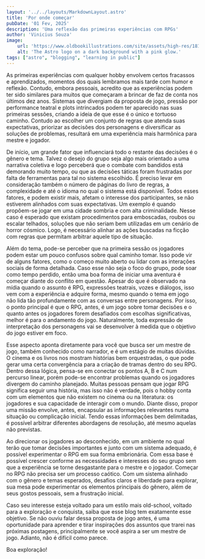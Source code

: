 ```yaml
---
layout: '../../layouts/MarkdownLayout.astro'
title: 'Por onde começar'
pubDate: '01 Fev, 2025'
description: 'Uma reflexão das primeiras experiências com RPGs'
author: 'Vinicius Souza'
image:
    url: 'https://www.oldbookillustrations.com/site/assets/high-res/1814/midsummer-eve-768.jpg'
    alt: 'The Astro logo on a dark background with a pink glow.'
tags: ["astro", "blogging", "learning in public"]
---
```

As primeiras experiências com qualquer hobby envolvem certos fracassos e aprendizados, momentos dos quais lembramos mais tarde com humor e reflexão. Contudo, embora pessoais, acredito que as experiências podem ter sido similares para muitos que começaram a brincar de faz de conta nos últimos dez anos. Sistemas que divergiam da proposta de jogo, pressão por performance teatral e plots intrincados podem ter aparecido nas suas primeiras sessões, criando a ideia de que esse é o único e tortuoso caminho. Contudo ao escolher um conjunto de regras que atenda suas expectativas, priorizar as decisões dos personagens e diversificar as soluções de problemas, resultará em uma experiência mais harmônica para mestre e jogador.

De início, um grande fator que influenciará todo o restante das decisões é o gênero e tema. Talvez o desejo do grupo seja algo mais orientado a uma narrativa coletiva e logo perceberá que o combate com bandidos está demorando muito tempo, ou que as decisões táticas foram frustradas por falta de ferramentas para tal no sistema escolhido. É preciso levar em consideração também o número de páginas do livro de regras, a complexidade e até o idioma no qual o sistema está disponível. Todos esses fatores, e podem existir mais, afetam o interesse dos participantes, se não estiverem alinhados com suas expectativas. Um exemplo é quando propõem-se jogar em uma cidade sombria e com alta criminalidade. Nesse caso é esperado que existam procedimentos para emboscadas, roubos ou escalar telhados, soluções que não seriam bem utilizadas em um cenário de horror cósmico. Logo, é necessário alinhar as ações buscadas na ficção com regras que permitam arbitrar aquele tipo de situação.

Além do tema, pode-se perceber que na primeira sessão os jogadores podem estar um pouco confusos sobre qual caminho tomar. Isso pode vir de alguns fatores, como o começo muito aberto ou lidar com as interações sociais de forma detalhada. Caso esse não seja o foco do grupo, pode soar como tempo perdido, então uma boa forma de iniciar uma aventura é começar diante do conflito em questão. Apesar do que é observado na mídia quando o assunto é RPG, expressões teatrais, vozes e diálogos, isso vem com a experiência e adquire forma, mesmo quando o tema em jogo não lida tão profundamente com as conversas entre personagens. Por isso, o ponto principal é que o RPG, antes, é um jogo sobre tomar decisões e o quanto antes os jogadores forem desafiados com escolhas significativas, melhor é para o andamento do jogo. Naturalmente, toda expressão de interpretação dos personagens vai se desenvolver à medida que o objetivo do jogo estiver em foco.

Esse aspecto aponta diretamente para você que busca ser um mestre de jogo, também conhecido como narrador, e é um estágio de muitas dúvidas. O cinema e os livros nos mostram histórias bem orquestradas, o que pode gerar uma certa convergência para a criação de tramas dentro do seu RPG. Dentro dessa lógica, pensa-se em conectar os pontos A, B e C num percurso linear, porém pode-se encontrar problemas quando os jogadores divergem do caminho planejado. Muitas pessoas pensam que jogar RPG significa seguir uma história, mas isso não é verdade, pois o hobby conta com um elementos que não existem no cinema ou na literatura: os jogadores e sua capacidade de interagir com o mundo. Diante disso, propor uma missão envolve, antes, encapsular as informações relevantes numa situação ou complicação inicial. Tendo essas informações bem delimitadas, é possível arbitrar diferentes abordagens de resolução, até mesmo aquelas não previstas.

Ao direcionar os jogadores ao desconhecido, em um ambiente no qual terão que tomar decisões importantes e junto com um sistema adequado, é possível experimentar o RPG em sua forma embrionária. Com essa base é possível crescer conforme as necessidades e interesses do seu grupo sem que a experiência se torne desgastante para o mestre e o jogador. Começar no RPG não precisa ser um processo caótico. Com um sistema alinhado com o gênero e temas esperados, desafios claros e liberdade para explorar, sua mesa pode experimentar os elementos principais do gênero, além de seus gostos pessoais, sem a frustração inicial.

Caso seu interesse esteja voltado para um estilo mais old-school, voltado para a exploração e conquista, saiba que esse blog tem exatamente esse objetivo. Se não ouviu falar dessa proposta de jogo antes, é uma oportunidade para aprender e tirar inspirações dos assuntos que trarei nas próximas postagens, principalmente se você aspira a ser um mestre de jogo. Adianto, não é difícil como parece.

Boa exploração\!